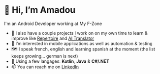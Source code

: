 # 👋 Hi, I’m Amadou
I'm an Android Developer working at My F-Zone
- 🌱 I also have a couple projects I work on on my own time to learn & improve like [Repertoire](https://github.com/amadoug2g/AI-Translator) and [AI Translator](https://github.com/amadoug2g/Repertoire)
- 👀 I’m interested in mobile applications as well as automation & testing 
- :world_map: I speak french, english and learning spanish at the moment (the list keeps growing... german is next)
- :book: Using a few langages: **Kotlin**, **Java** & **C#/.NET**
- 📫 You can reach me on [LinkedIn](www.linkedin.com/in/amadou-cissé-80444b158)

<!---
amadoug2g/amadoug2g is a ✨ special ✨ repository because its `README.md` (this file) appears on your GitHub profile.
You can click the Preview link to take a look at your changes.
--->
